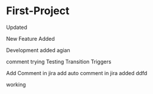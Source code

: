 # First-Project


Updated


New Feature Added

Development added agian

comment trying
Testing Transition Triggers

Add Comment in jira
add auto comment in jira
added
ddfd

working
